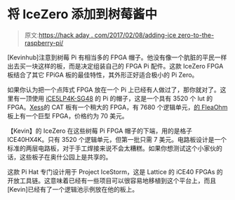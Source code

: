 # 将 IceZero 添加到树莓酱中

> 原文:[https://hack aday . com/2017/02/08/adding-ice zero-to-the-raspberry-pi/](https://hackaday.com/2017/02/08/adding-icezero-to-the-raspberry-pi/)

[Kevinhub]注意到树莓 Pi 有相当多的 FPGA 帽子。他没有像一个肮脏的平民一样出去买一块这样的板，而是决定组装自己的 FPGA Pi 配件。这款 IceZero FPGA 板结合了其它 FPiGA 板的最佳特性，其外形正好适合极小的 Pi Zero。

如果你认为把一个点阵式 FPGA 放在一个 Pi 上已经有人做过了，那你就对了。这里有一顶使用 [iCE5LP4K-SG48](http://www.latticesemi.com/en/Products/FPGAandCPLD/iCE40Ultra.aspx) 的 Pi 的帽子，这是一个具有 3520 个 lut 的 FPGA。[Xess](http://hackaday.com/2015/10/18/fpgas-for-the-raspberry-pi/)的 CAT 板有一个稍大的 FPGA，有 7680 个逻辑单元，[的 FleaOhm](http://hackaday.com/2016/10/02/hackaday-prize-entry-fpgas-for-the-raspberry-pi-zero/) 板上有一个巨型 FPGA，价格约为 70 美元。

【Kevin】的 IceZero 在这些树莓 Pi FPGA 帽子的下端，用的是格子 ICE40HX4K。只有 3520 个逻辑单元，但第一批只需 7 美元。电路板设计是一个标准的两层电路板，对于手工焊接来说不会太糟糕。如果你想测试这个小家伙的话，这些板子在奥什公园上是共享的。

这款 Pi Hat 专门设计用于 Project IceStorm，这是 Lattice 的 iCE40 FPGAs 的开放工具链。这意味着已经有一些项目可以很容易地移植到这个平台上，而且[Kevin]已经有了一个逻辑池示例放在他的板上。